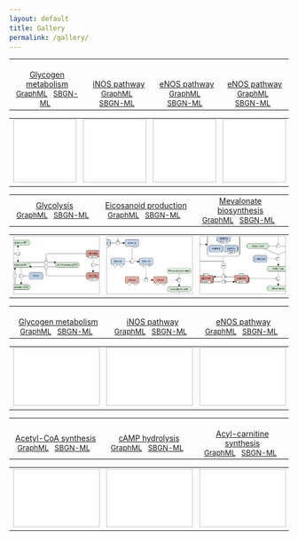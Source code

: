 ```yaml
---
layout: default
title: Gallery
permalink: /gallery/
---
```



<table>
    <tr valign="bottom">
      <td style="width: 225px;" align="center"> <a href="/glycogen/"><br />Glycogen metabolism</a> <br /> <font size="2"> 
<a href="/downloads/F001-glycolysis.graphml" target="_blank">GraphML</a> &nbsp;
<a href="/downloads/F001-glycolysis.sbgn" target="_blank">SBGN-ML</a> &nbsp;
</font> </td>
      <td style="width: 225px;" align="center"> <a href="/inos/"><br />iNOS pathway</a> <br /> <font size="2"> 
<a href="/downloads/F002-eicosanoids.graphml" target="_blank">GraphML</a> &nbsp; 
<a href="/downloads/F002-eicosanoids.sbgn" target="_blank">SBGN-ML</a> &nbsp; 
</font> </td>
      <td style="width: 225px;" align="center"> <a href="/enos/"><br />eNOS pathway</a> <br /> <font size="2"> 
<a href="/downloads/F003-mevalonate.graphml" target="_blank">GraphML</a> &nbsp;
<a href="/downloads/F003-mevalonate.sbgn" target="_blank">SBGN-ML</a> &nbsp;
</font> </td>
      <td style="width: 225px;" align="center"> <a href="/enos/"><br />eNOS pathway</a> <br /> <font size="2"> 
<a href="/downloads/F003-mevalonate.graphml" target="_blank">GraphML</a> &nbsp;
<a href="/downloads/F003-mevalonate.sbgn" target="_blank">SBGN-ML</a> &nbsp;
</font> </td>
    </tr>
</table>
<table>
    <tr>
      <td style="width: 225px;" align="center"><a href="/glycogen/"><img src="/images/gallery/empty.png" style="border: #c6c6c6 1px solid; width: 200px;"/></a></td>
      <td style="width: 225px;" align="center"><a href="/inos/"><img src="/images/gallery/empty.png" style="border: #c6c6c6 1px solid; width: 200px;"/></a></td>
      <td style="width: 225px;" align="center"><a href="/enos/"><img src="/images/gallery/empty.png" style="border: #c6c6c6 1px solid; width: 200px;"/></a></td>
      <td style="width: 225px;" align="center"><a href="/enos/"><img src="/images/gallery/empty.png" style="border: #c6c6c6 1px solid; width: 200px;"/></a></td>
    </tr>
</table>


<table>
    <tr>
      <td style="width: 330px;" align="center" cellpadding="10"> <a href="/glycolysis/">Glycolysis</a> <br /> <font size="2"> 
<a href="/downloads/F001-glycolysis.graphml" target="_blank">GraphML</a> &nbsp;
<a href="/downloads/F001-glycolysis.sbgn" target="_blank">SBGN-ML</a> &nbsp;
</font> </td>
      <td style="width: 330px;" align="center"> <a href="/eicosanoids/">Eicosanoid production</a> <br /> <font size="2"> 
<a href="/downloads/F002-eicosanoids.graphml" target="_blank">GraphML</a> &nbsp; 
<a href="/downloads/F002-eicosanoids.sbgn" target="_blank">SBGN-ML</a> &nbsp; 
</font> </td>
      <td style="width: 330px;" align="center"> <a href="/mevalonate/">Mevalonate biosynthesis</a> <br /> <font size="2"> 
<a href="/downloads/F003-mevalonate.graphml" target="_blank">GraphML</a> &nbsp;
<a href="/downloads/F003-mevalonate.sbgn" target="_blank">SBGN-ML</a> &nbsp;
</font> </td>
    </tr>
</table>
<table>
    <tr>
      <td style="width: 330px;" align="center"><a href="/glycolysis/"><img src="/images/gallery/F001-glycolysis-cut.png" style="border: #c6c6c6 1px solid; width: 240px;"/></a></td>
      <td style="width: 330px;" align="center"><a href="/eicosanoids/"><img src="/images/gallery/F002-eicosanoids-cut.png" style="border: #c6c6c6 1px solid; width: 240px;"/></a></td>
      <td style="width: 330px;" align="center"><a href="/mevalonate/"><img src="/images/gallery/F003-mevalonate-cut.png" style="border: #c6c6c6 1px solid; width: 240px;"/></a></td>
    </tr>
</table>

<tr valign="bottom" style="height: 80px;">


<table>
    <tr valign="bottom">
      <td style="width: 330px;" align="center"> <a href="/glycogen/"><br />Glycogen metabolism</a> <br /> <font size="2"> 
<a href="/downloads/F001-glycolysis.graphml" target="_blank">GraphML</a> &nbsp;
<a href="/downloads/F001-glycolysis.sbgn" target="_blank">SBGN-ML</a> &nbsp;
</font> </td>
      <td style="width: 330px;" align="center"> <a href="/inos/"><br />iNOS pathway</a> <br /> <font size="2"> 
<a href="/downloads/F002-eicosanoids.graphml" target="_blank">GraphML</a> &nbsp; 
<a href="/downloads/F002-eicosanoids.sbgn" target="_blank">SBGN-ML</a> &nbsp; 
</font> </td>
      <td style="width: 330px;" align="center"> <a href="/enos/"><br />eNOS pathway</a> <br /> <font size="2"> 
<a href="/downloads/F003-mevalonate.graphml" target="_blank">GraphML</a> &nbsp;
<a href="/downloads/F003-mevalonate.sbgn" target="_blank">SBGN-ML</a> &nbsp;
</font> </td>
    </tr>
</table>
<table>
    <tr>
      <td style="width: 330px;" align="center"><a href="/glycogen/"><img src="/images/gallery/F000-empty-cut.png" style="border: #c6c6c6 1px solid; width: 240px;"/></a></td>
      <td style="width: 330px;" align="center"><a href="/inos/"><img src="/images/gallery/F000-empty-cut.png" style="border: #c6c6c6 1px solid; width: 240px;"/></a></td>
      <td style="width: 330px;" align="center"><a href="/enos/"><img src="/images/gallery/F000-empty-cut.png" style="border: #c6c6c6 1px solid; width: 240px;"/></a></td>
    </tr>
</table>


<table>
    <tr>
      <td style="width: 330px;" align="center"> <a href="/acly/"><br />Acetyl-CoA synthesis</a> <br /> <font size="2"> 
<a href="/downloads/F001-glycolysis.graphml" target="_blank">GraphML</a> &nbsp;
<a href="/downloads/F001-glycolysis.sbgn" target="_blank">SBGN-ML</a> &nbsp;
</font> </td>
      <td style="width: 330px;" align="center"> <a href="/camp/"><br />cAMP hydrolysis</a> <br /> <font size="2"> 
<a href="/downloads/F002-eicosanoids.graphml" target="_blank">GraphML</a> &nbsp; 
<a href="/downloads/F002-eicosanoids.sbgn" target="_blank">SBGN-ML</a> &nbsp; 
</font> </td>
      <td style="width: 330px;" align="center"> <a href="/carnitine/"><br />Acyl-carnitine synthesis</a> <br /> <font size="2"> 
<a href="/downloads/F003-mevalonate.graphml" target="_blank">GraphML</a> &nbsp;
<a href="/downloads/F003-mevalonate.sbgn" target="_blank">SBGN-ML</a> &nbsp;
</font> </td>
    </tr>
</table>
<table>
    <tr>
      <td style="width: 330px;" align="center"><a href="/acly/"><img src="/images/gallery/F000-empty-cut.png" style="border: #c6c6c6 1px solid; width: 240px;"/></a></td>
      <td style="width: 330px;" align="center"><a href="/camp/"><img src="/images/gallery/F000-empty-cut.png" style="border: #c6c6c6 1px solid; width: 240px;"/></a></td>
      <td style="width: 330px;" align="center"><a href="/carnitine/"><img src="/images/gallery/F000-empty-cut.png" style="border: #c6c6c6 1px solid; width: 240px;"/></a></td>
    </tr>
</table>

